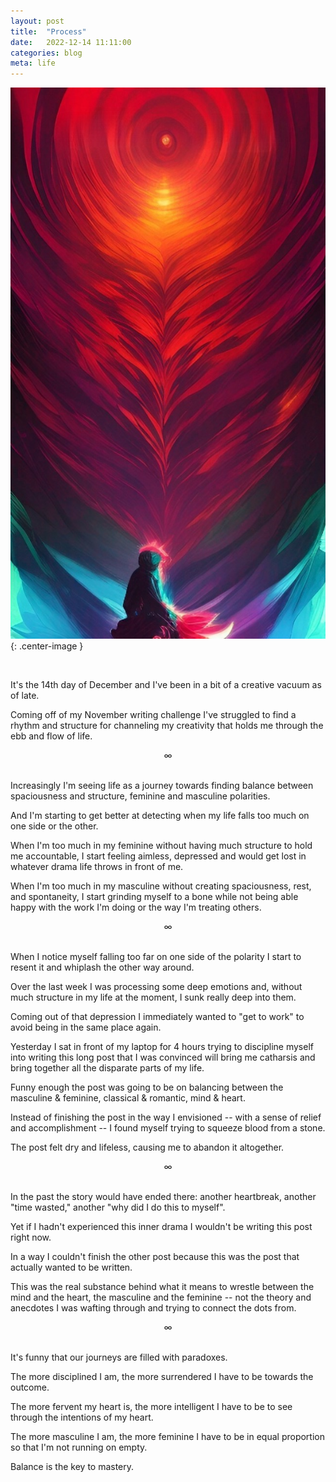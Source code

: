 ```yaml
---
layout: post
title:  "Process"
date:   2022-12-14 11:11:00
categories: blog
meta: life
---
```


![process](/images/process-hermit.jpeg){: .center-image }

<br />

It's the 14th day of December and I've been in a bit of a creative vacuum as of late.

Coming off of my November writing challenge I've struggled to find a rhythm and structure for channeling my creativity that holds me through the ebb and flow of life.
<br />
<div align="center"> ∞ </div>
<br />

Increasingly I'm seeing life as a journey towards finding balance between spaciousness and structure, feminine and masculine polarities.

And I'm starting to get better at detecting when my life falls too much on one side or the other.

When I'm too much in my feminine without having much structure to hold me accountable, I start feeling aimless, depressed and would get lost in whatever drama life throws in front of me.

When I'm too much in my masculine without creating spaciousness, rest, and spontaneity, I start grinding myself to a bone while not being able happy with the work I'm doing or the way I'm treating others.
<br />
<div align="center"> ∞ </div>
<br />

When I notice myself falling too far on one side of the polarity I start to resent it and whiplash the other way around.

Over the last week I was processing some deep emotions and, without much structure in my life at the moment, I sunk really deep into them.

Coming out of that depression I immediately wanted to "get to work" to avoid being in the same place again.

Yesterday I sat in front of my laptop for 4 hours trying to discipline myself into writing this long post that I was convinced will bring me catharsis and bring together all the disparate parts of my life.

Funny enough the post was going to be on balancing between the masculine & feminine, classical & romantic, mind & heart.

Instead of finishing the post in the way I envisioned -- with a sense of relief and accomplishment -- I found myself trying to squeeze blood from a stone.

The post felt dry and lifeless, causing me to abandon it altogether.
<br />
<div align="center"> ∞ </div>
<br />

In the past the story would have ended there: another heartbreak, another "time wasted," another "why did I do this to myself".

Yet if I hadn't experienced this inner drama I wouldn't be writing this post right now.

In a way I couldn't finish the other post because this was the post that actually wanted to be written.

This was the real substance behind what it means to wrestle between the mind and the heart, the masculine and the feminine -- not the theory and anecdotes I was wafting through and trying to connect the dots from.
<br />
<div align="center"> ∞ </div>
<br />

It's funny that our journeys are filled with paradoxes.

The more disciplined I am, the more surrendered I have to be towards the outcome.

The more fervent my heart is, the more intelligent I have to be to see through the intentions of my heart.

The more masculine I am, the more feminine I have to be in equal proportion so that I'm not running on empty.

Balance is the key to mastery.
